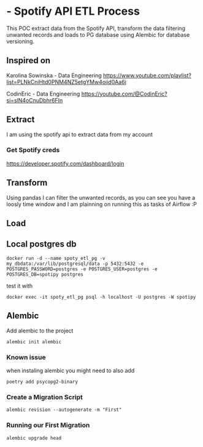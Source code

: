 # - Spotify API ETL Process

This POC extract data from the Spotify API, transform the data filtering unwanted records and loads to PG database using Alembic for database versioning.

## Inspired on
Karolina Sowinska - Data Engineering
https://www.youtube.com/playlist?list=PLNkCniHtd0PNM4NZ5etgYMw4ojid0Aa6i

CodinEric -  Data Engineering
https://youtube.com/@CodinEric?si=slN4oCnuDbhr6FIn

## Extract
I am using the spotify api to extract data from my account
### Get Spotify creds
https://developer.spotify.com/dashboard/login


## Transform
Using pandas I can filter the unwanted records, as you can see you have a loosly time window and I am plainning on running this as tasks of Airflow :P

## Load

## Local postgres db
```
docker run -d --name spoty_etl_pg -v my_dbdata:/var/lib/postgresql/data -p 5432:5432 -e POSTGRES_PASSWORD=postgres -e POSTGRES_USER=postgres -e POSTGRES_DB=spotipy postgres
```
test it with
```
docker exec -it spoty_etl_pg psql -h localhost -U postgres -W spotipy
```

## Alembic
Add alembic to the project
```
alembic init alembic
```

### Known issue
when instaling alembic you might need to also add
```
poetry add psycopg2-binary
```

### Create a Migration Script
```
alembic revision --autogenerate -m "First"
```

### Running our First Migration
```
alembic upgrade head
